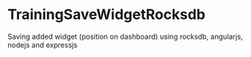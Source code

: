 # TrainingSaveWidgetRocksdb
Saving added widget (position on dashboard) using rocksdb, angularjs, nodejs and expressjs
